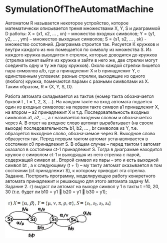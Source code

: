 # SymulationOfTheAutomatMachine
Автоматом R называется некоторое устройство, которое математически описывается тремя множествами X, Y, S и диаграммой D работы:
X = {x1, x2, … , xn} – множество входных символов;
Y = {y1, y2, … , ym} – множество выходных символов;
S = {s1, s2, … , sk} - множество состояний.
Диаграмма строится так. Рисуется К кружков и внутри каждого из них помещается по символу из множества S. Из каждого кружка выводится n стрелок, которые доводятся до кружков (стрелка может выйти из кружка и зайти в него же, две стрелки могут соединять одну и ту же пару кружков). Около каждой стрелки пишется пара символов а/b, где а принадлежит X и b принадлежит Y, с единственным условием: разные стрелки, выходящие из одного (любого) кружка, помечаются парами с разными символами из X. Таким образом, R = {X, Y, S, D}.

Работа автомата складывается из тактов (номер такта обозначается буквой t , t = 1, 2, 3, …). На каждом такте на вход автомата подается один из входных символов: на первом такте символ а1 принадлежит X, на втором – а2 принадлежит X и т.д. Последовательность
входных символов a1, a2, …, a r называется входным словом и
обозначается через A. В ответ на входное слово автомат вырабатывает (на своем выходе) последовательность b1, b2, … , br символов из Y, т.е. образуется выходное слово, обозначаемое через
B.
Выходное слово образуется так. Перед первым тактом автомат устанавливается в состоянии c0 принадлежит S. В общем случае – перед тактом t автомат оказался в состоянии ct-1 принадлежит S. Тогда в диаграмме находится кружок с символом ct-1 и выходящая из него
стрелка с парой, содержащей символ at . Второй символ из пары – это и есть выходной символ bt , а к следующему (t + 1) – му
такту автомат оказывается в том состоянии (ct принадлежит S), к которому приводит эта стрелка.
Задание. 
Построить программу, моделирующую работу конкретного автомата принадлежит и решающую для этого автомата задачу М.
Задание 2.
г) выдаст ли автомат на выходе символ y 1 в такты t =10, 20, 30
(т.е. будет ли b10 = y1  b20 = y1  b30 = y1);

![Image alt](https://github.com/Rafa198/SymulationOfTheAutomatMachine/raw/master/qiCoCCsjn2k.jpg)
